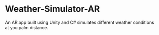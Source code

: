 # Weather-Simulator-AR
An AR app built using Unity and C# simulates different weather conditions at you palm distance.
